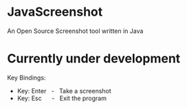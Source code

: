 # JavaScreenshot
An Open Source Screenshot tool written in Java

# Currently under development

Key Bindings:

  - Key: Enter   -   Take a screenshot
  - Key: Esc      -   Exit the program


